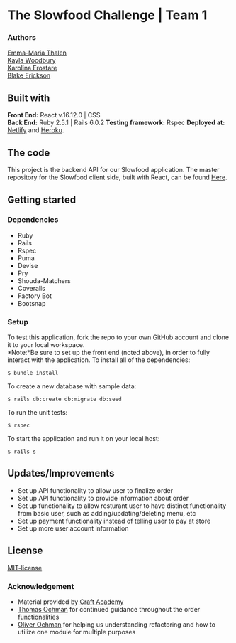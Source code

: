 # The Slowfood Challenge | Team 1
### Authors
[Emma-Maria Thalen](https://github.com/emtalen)  
[Kayla Woodbury](https://github.com/kaylawoodbury)  
[Karolina Frostare](https://github.com/kfrostare)  
[Blake Erickson](https://github.com/blake-futchi)  
## Built with
**Front End:** React v.16.12.0 | CSS  
**Back End:** Ruby 2.5.1 | Rails 6.0.2 
**Testing framework:** Rspec 
**Deployed at:** [Netlify](https://slowfood-team1.netlify.com/) and [Heroku](https://yummy-food-api.herokuapp.com).
## The code   
This project is the backend API for our Slowfood application. The master repository for the Slowfood client side, built with React, can be found [Here](https://github.com/CraftAcademy/slowfood-client-team-1).
## Getting started
### Dependencies  
* Ruby
* Rails
* Rspec
* Puma
* Devise
* Pry
* Shouda-Matchers
* Coveralls
* Factory Bot
* Bootsnap

### Setup   
To test this application, fork the repo to your own GitHub account and clone it to your local workspace. </br>
*Note:*Be sure to set up the front end (noted above), in order to fully interact with the application. 
To install all of the dependencies:  
```
$ bundle install 
```
To create a new database with sample data:  
```
$ rails db:create db:migrate db:seed 
```
To run the unit tests:  

```
$ rspec
``` 
  
To start the application and run it on your local host:
```
$ rails s
```

## Updates/Improvements   
- Set up API functionality to allow user to finalize order
- Set up API functionality to provide information about order
- Set up functionality to allow resturant user to have distinct functionality from basic user, such as adding/updating/deleting menu, etc
- Set up payment functionality instead of telling user to pay at store
- Set up more user account information

## License  
[MIT-license](https://en.wikipedia.org/wiki/MIT_License)
### Acknowledgement  
- Material provided by [Craft Academy](https://craftacademy.se)
- [Thomas Ochman](https://github.com/tochman/slowfood-client-team-1/tree/add_to_order_demo) for continued guidance throughout the order functionalities
- [Oliver Ochman](https://github.com/oliverochman/slowfood-client-team-1) for helping us understanding refactoring and how to utilize one module for multiple purposes